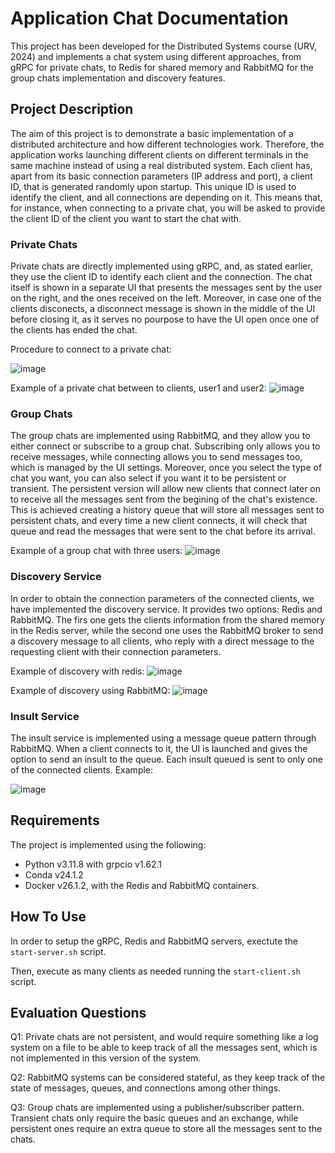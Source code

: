 # Application Chat Documentation
This project has been developed for the Distributed Systems course (URV, 2024) and implements a chat system using different approaches, from gRPC for private chats,
to Redis for shared memory and RabbitMQ for the group chats implementation and discovery features.

## Project Description
The aim of this project is to demonstrate a basic implementation of a distributed architecture and how different technologies work.
Therefore, the application works launching different clients on different terminals in the same machine
instead of using a real distributed system.  Each client has, apart from its basic connection parameters (IP address and port), a client ID, that is generated randomly
upon startup.  This unique ID is used to identify the client, and all connections are depending on it.  This means that, for instance, when connecting to a private chat,
you will be asked to provide the client ID of the client you want to start the chat with. 


### Private Chats
Private chats are directly implemented using gRPC, and, as stated earlier, they use the client ID to identify each client and the connection.  The chat itself is shown in
a separate UI that presents the messages sent by the user on the right, and the ones received on the left.  Moreover, in case one of the clients disconects, a disconnect
message is shown in the middle of the UI before closing it, as it serves no pourpose to have the UI open once one of the clients has ended the chat.

Procedure to connect to a private chat:

![image](https://github.com/Gpascual11/OnlineChatApplication_SD/assets/63343593/595e8a10-5228-41ee-a6f1-20b3d221747d)

Example of a private chat between to clients, user1 and user2:
![image](https://github.com/Gpascual11/OnlineChatApplication_SD/assets/63343593/d5448629-2d3b-40e9-9d90-3c105eae0040)


### Group Chats
The group chats are implemented using RabbitMQ, and they allow you to either connect or subscribe to a group chat.  Subscribing only allows you to receive messages, while
connecting allows you to send messages too, which is managed by the UI settings.  Moreover, once you select the type of chat you want, you can also select if you want it to be
persistent or transient.  The persistent version will allow new clients that connect later on to receive all the messages sent from the begining of the chat's existence.  This is
achieved creating a history queue that will store all messages sent to persistent chats, and every time a new client connects, it will check that queue and read the messages
that were sent to the chat before its arrival.

Example of a group chat with three users:
![image](https://github.com/Gpascual11/OnlineChatApplication_SD/assets/63343593/a47eb0dc-6b08-4a75-b0fd-472b406da906)



### Discovery Service
In order to obtain the connection parameters of the connected clients, we have implemented the discovery service.  It provides two options: Redis and RabbitMQ.  The firs one gets
the clients information from the shared memory in the Redis server, while the second one uses the RabbitMQ broker to send a discovery message to all clients, who reply with a 
direct message to the requesting client with their connection parameters.

Example of discovery with redis:
![image](https://github.com/Gpascual11/OnlineChatApplication_SD/assets/63343593/9eb34e03-f867-4eb1-85c7-08d868e70722)

Example of discovery using RabbitMQ:
![image](https://github.com/Gpascual11/OnlineChatApplication_SD/assets/63343593/9fa2bc0a-b8b5-44d6-b575-a6831a6389b8)



### Insult Service
The insult service is implemented using a message queue pattern through RabbitMQ.  When a client connects to it, the UI is launched and gives the option to send an insult to the queue.
Each insult queued is sent to only one of the connected clients. Example:

![image](https://github.com/Gpascual11/OnlineChatApplication_SD/assets/63343593/514e9bae-db78-4e46-97de-dd071383e2a8)


## Requirements
The project is implemented using the following:
- Python v3.11.8 with grpcio v1.62.1
- Conda v24.1.2
- Docker v26.1.2, with the Redis and RabbitMQ containers.

## How To Use
In order to setup the gRPC, Redis and RabbitMQ servers, exectute the ```start-server.sh``` script.

Then, execute as many clients as needed running the ```start-client.sh``` script.

## Evaluation Questions
Q1:  Private chats are not persistent, and would require something like a log system on a file to be able to keep track of all the messages sent,
  which is not implemented in this version of the system.

Q2: RabbitMQ systems can be considered stateful, as they keep track of the state of messages, queues, and connections among other things.

Q3: Group chats are implemented using a publisher/subscriber pattern.  Transient chats only require the basic queues and an exchange, while persistent ones require an extra
  queue to store all the messages sent to the chats.
